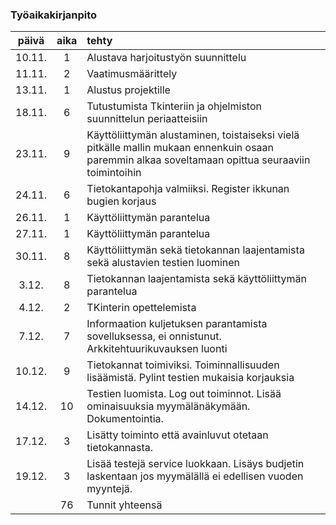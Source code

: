 ### Työaikakirjanpito

| päivä | aika | tehty |
| :----:|:----:| :-----|
|10.11. | 1    | Alustava harjoitustyön suunnittelu
|11.11. | 2    | Vaatimusmäärittely
|13.11. | 1    | Alustus projektille
|18.11. | 6    | Tutustumista Tkinteriin ja ohjelmiston suunnittelun periaatteisiin
|23.11. | 9    | Käyttöliittymän alustaminen, toistaiseksi vielä pitkälle mallin mukaan ennenkuin osaan paremmin alkaa soveltamaan opittua seuraaviin toimintoihin
|24.11. | 6    | Tietokantapohja valmiiksi. Register ikkunan bugien korjaus
|26.11. | 1    | Käyttöliittymän parantelua
|27.11. | 1    | Käyttöliittymän parantelua
|30.11. | 8    | Käyttöliittymän sekä tietokannan laajentamista sekä alustavien testien luominen
|3.12.  | 8    | Tietokannan laajentamista sekä käyttöliittymän parantelua
|4.12.  | 2    | TKinterin opettelemista
|7.12.  | 7    | Informaation kuljetuksen parantamista sovelluksessa, ei onnistunut. Arkkitehtuurikuvauksen luonti
|10.12. | 9    | Tietokannat toimiviksi. Toiminnallisuuden lisäämistä. Pylint testien mukaisia korjauksia
|14.12. | 10   | Testien luomista. Log out toiminnot. Lisää ominaisuuksia myymälänäkymään. Dokumentointia.
|17.12. | 3    | Lisätty toiminto että avainluvut otetaan tietokannasta.
|19.12. | 3    | Lisää testejä service luokkaan. Lisäys budjetin laskentaan jos myymälällä ei edellisen vuoden myyntejä.
|       | 76   | Tunnit yhteensä


